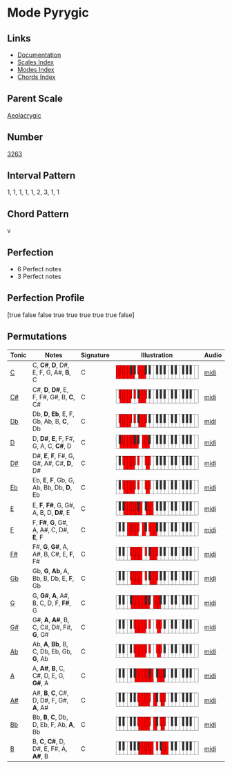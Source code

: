 # Mode Pyrygic

## Links

- [Documentation](index.md)
- [Scales Index](Scales.md)
- [Modes Index](Modes.md)
- [Chords Index](Chords.md)

## Parent Scale

[Aeolacrygic](ScaleAeolacrygic.md)

## Number

[3263](https://ianring.com/musictheory/scales/3263)

## Interval Pattern

1, 1, 1, 1, 1, 2, 3, 1, 1

## Chord Pattern

v

## Perfection

- 6 Perfect notes
- 3 Perfect notes

## Perfection Profile

[true false false true true true true true false]

## Permutations

| Tonic | Notes | Signature | Illustration | Audio |
|-------|-------|-----------|--------------|-------|
| [C](ModeCNaturalPyrygic.md) | C, **C#**, **D**, D#, E, F, G, A#, **B**, C | C | ![CNaturalPyrygic](ModeCNaturalPyrygic.png) | [midi](https://github.com/edipermadi/music/blob/main/docs/ModeCNaturalPyrygic.mid?raw=true) |
| [C#](ModeCSharpPyrygic.md) | C#, **D**, **D#**, E, F, F#, G#, B, **C**, C# | C | ![CSharpPyrygic](ModeCSharpPyrygic.png) | [midi](https://github.com/edipermadi/music/blob/main/docs/ModeCSharpPyrygic.mid?raw=true) |
| [Db](ModeDFlatPyrygic.md) | Db, **D**, **Eb**, E, F, Gb, Ab, B, **C**, Db | C | ![DFlatPyrygic](ModeDFlatPyrygic.png) | [midi](https://github.com/edipermadi/music/blob/main/docs/ModeDFlatPyrygic.mid?raw=true) |
| [D](ModeDNaturalPyrygic.md) | D, **D#**, **E**, F, F#, G, A, C, **C#**, D | C | ![DNaturalPyrygic](ModeDNaturalPyrygic.png) | [midi](https://github.com/edipermadi/music/blob/main/docs/ModeDNaturalPyrygic.mid?raw=true) |
| [D#](ModeDSharpPyrygic.md) | D#, **E**, **F**, F#, G, G#, A#, C#, **D**, D# | C | ![DSharpPyrygic](ModeDSharpPyrygic.png) | [midi](https://github.com/edipermadi/music/blob/main/docs/ModeDSharpPyrygic.mid?raw=true) |
| [Eb](ModeEFlatPyrygic.md) | Eb, **E**, **F**, Gb, G, Ab, Bb, Db, **D**, Eb | C | ![EFlatPyrygic](ModeEFlatPyrygic.png) | [midi](https://github.com/edipermadi/music/blob/main/docs/ModeEFlatPyrygic.mid?raw=true) |
| [E](ModeENaturalPyrygic.md) | E, **F**, **F#**, G, G#, A, B, D, **D#**, E | C | ![ENaturalPyrygic](ModeENaturalPyrygic.png) | [midi](https://github.com/edipermadi/music/blob/main/docs/ModeENaturalPyrygic.mid?raw=true) |
| [F](ModeFNaturalPyrygic.md) | F, **F#**, **G**, G#, A, A#, C, D#, **E**, F | C | ![FNaturalPyrygic](ModeFNaturalPyrygic.png) | [midi](https://github.com/edipermadi/music/blob/main/docs/ModeFNaturalPyrygic.mid?raw=true) |
| [F#](ModeFSharpPyrygic.md) | F#, **G**, **G#**, A, A#, B, C#, E, **F**, F# | C | ![FSharpPyrygic](ModeFSharpPyrygic.png) | [midi](https://github.com/edipermadi/music/blob/main/docs/ModeFSharpPyrygic.mid?raw=true) |
| [Gb](ModeGFlatPyrygic.md) | Gb, **G**, **Ab**, A, Bb, B, Db, E, **F**, Gb | C | ![GFlatPyrygic](ModeGFlatPyrygic.png) | [midi](https://github.com/edipermadi/music/blob/main/docs/ModeGFlatPyrygic.mid?raw=true) |
| [G](ModeGNaturalPyrygic.md) | G, **G#**, **A**, A#, B, C, D, F, **F#**, G | C | ![GNaturalPyrygic](ModeGNaturalPyrygic.png) | [midi](https://github.com/edipermadi/music/blob/main/docs/ModeGNaturalPyrygic.mid?raw=true) |
| [G#](ModeGSharpPyrygic.md) | G#, **A**, **A#**, B, C, C#, D#, F#, **G**, G# | C | ![GSharpPyrygic](ModeGSharpPyrygic.png) | [midi](https://github.com/edipermadi/music/blob/main/docs/ModeGSharpPyrygic.mid?raw=true) |
| [Ab](ModeAFlatPyrygic.md) | Ab, **A**, **Bb**, B, C, Db, Eb, Gb, **G**, Ab | C | ![AFlatPyrygic](ModeAFlatPyrygic.png) | [midi](https://github.com/edipermadi/music/blob/main/docs/ModeAFlatPyrygic.mid?raw=true) |
| [A](ModeANaturalPyrygic.md) | A, **A#**, **B**, C, C#, D, E, G, **G#**, A | C | ![ANaturalPyrygic](ModeANaturalPyrygic.png) | [midi](https://github.com/edipermadi/music/blob/main/docs/ModeANaturalPyrygic.mid?raw=true) |
| [A#](ModeASharpPyrygic.md) | A#, **B**, **C**, C#, D, D#, F, G#, **A**, A# | C | ![ASharpPyrygic](ModeASharpPyrygic.png) | [midi](https://github.com/edipermadi/music/blob/main/docs/ModeASharpPyrygic.mid?raw=true) |
| [Bb](ModeBFlatPyrygic.md) | Bb, **B**, **C**, Db, D, Eb, F, Ab, **A**, Bb | C | ![BFlatPyrygic](ModeBFlatPyrygic.png) | [midi](https://github.com/edipermadi/music/blob/main/docs/ModeBFlatPyrygic.mid?raw=true) |
| [B](ModeBNaturalPyrygic.md) | B, **C**, **C#**, D, D#, E, F#, A, **A#**, B | C | ![BNaturalPyrygic](ModeBNaturalPyrygic.png) | [midi](https://github.com/edipermadi/music/blob/main/docs/ModeBNaturalPyrygic.mid?raw=true) |

